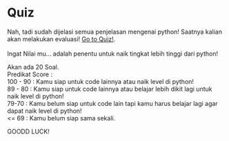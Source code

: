 # Quiz
Nah, tadi sudah dijelasi semua penjelasan mengenai python! Saatnya kalian akan melakukan evaluasi!
[Go to Quiz!](https://forms.gle/CN7rNUAGVod6edmU9).
<br>
<br>
Ingat Nilai mu... adalah penentu untuk naik tingkat lebih tinggi dari python!<br>

Akan ada 20 Soal.<br>
Predikat Score :<br>
100 - 90 : Kamu siap untuk code lainnya atau naik level di python!<br>
89 - 80 : Kamu siap untuk code lainnya atau belajar lebih dikit lagi untuk naik level di python!<br>
79-70 : Kamu belum siap untuk code lain tapi kamu harus belajar lagi agar dapat naik level di python!<br>
<= 69 : Kamu belum siap sama sekali.<br>

GOODD LUCK!
